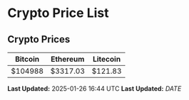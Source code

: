 # Crypto Price List

## Crypto Prices
| Bitcoin | Ethereum | Litecoin |
| ------- | -------- | -------- |
| $104988 | $3317.03 | $121.83 |
**Last Updated:** 2025-01-26 16:44 UTC
**Last Updated:** $DATE$
